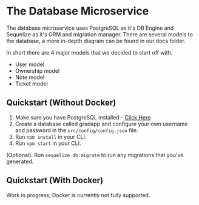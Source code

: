 # The Database Microservice

The database microservice uses PostgreSQL as it's DB Engine and Sequelize as it's ORM and migration manager. 
There are several models to the database, a more in-depth diagram can be found in our docs folder.

In short there are 4 major models that we decided to start off with.
- User model
- Ownership model
- Note model
- Ticket model

## Quickstart (Without Docker)
1. Make sure you have PostgreSQL installed - [Click Here](https://www.postgresql.org/download/)
2. Create a database called gradapp and configure your own username and password in the `src/config/config.json` file.
3. Run `npm install` in your CLI.
4. Run `npm start` in your CLI.

(Optional): Run ```sequelize db:migrate``` to run any migrations that you've generated.


## Quickstart (With Docker)
Work in progress, Docker is currently not fully supported.